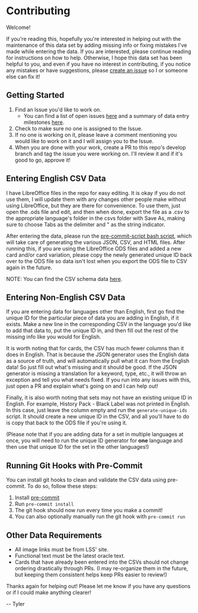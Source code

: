 # Contributing

Welcome!

If you're reading this, hopefully you're interested in helping out with the maintenance of this data set by adding missing info or fixing mistakes I've made while entering the data. If you are interested, please continue reading for instructions on how to help. Otherwise, I hope this data set has been helpful to you, and even if you have no interest in contributing, if you notice any mistakes or have suggestions, please [create an issue](https://github.com/the-fab-cube/flesh-and-blood-cards/issues/new) so I or someone else can fix it!

## Getting Started
1. Find an Issue you'd like to work on.
    * You can find a list of open issues [here](https://github.com/the-fab-cube/flesh-and-blood-cards/issues) and a summary of data entry milestones [here](https://github.com/flesh-cube/flesh-and-blood-cards/milestones).
2. Check to make sure no one is assigned to the Issue.
3. If no one is working on it, please leave a comment mentioning you would like to work on it and I will assign you to the Issue.
4. When you are done with your work, create a PR to this repo's develop branch and tag the issue you were working on. I'll review it and if it's good to go, approve it!


## Entering English CSV Data
I have LibreOffice files in the repo for easy editing. It is okay if you do not use them, I will update them with any changes other people make without using LibreOffice, but they are there for convenience. To use them, just open the .ods file and edit, and then when done, export the file as a .csv to the appropriate language's folder in the csvs folder with Save As, making sure to choose Tabs as the delimiter and " as the string indicator.

After entering the data, please run the [pre-commit-script bash script](/helper-scripts/README.md), which will take care of generating the various JSON, CSV, and HTML files. After running this, if you are using the LibreOffice ODS files and added a new card and/or card variation, please copy the newly generated unique ID back over to the ODS file so data isn't lost when you export the ODS file to CSV again in the future.

NOTE: You can find the CSV schema data [here](/documentation/csv-schemas.md).

## Entering Non-English CSV Data
If you are entering data for languages other than English, first go find the unique ID for the particular piece of data you are adding in English, if it exists. Make a new line in the corresponding CSV in the language you'd like to add that data to, put the unique ID in, and then fill out the rest of the missing info like you would for English.

It is worth noting that for cards, the CSV has much fewer columns than it does in English. That is because the JSON generator uses the English data as a source of truth, and will automatically pull what it can from the English data! So just fill out what's missing and it should be good. If the JSON generator is missing a translation for a keyword, type, etc., it will throw an exception and tell you what needs fixed. If you run into any issues with this, just open a PR and explain what's going on and I can help out!

Finally, it is also worth noting that sets may not have an existing unique ID in English. For example, History Pack - Black Label was not printed in English. In this case, just leave the column empty and run the `generate-unique-ids` script. It should create a new unique ID in the CSV, and all you'll have to do is copy that back to the ODS file if you're using it.

(Please note that if you are adding data for a set in multiple languages at once, you will need to run the unique ID generator for **one** language and then use that unique ID for the set in the other languages!)

## Running Git Hooks with Pre-Commit
You can install git hooks to clean and validate the CSV data using pre-commit. To do so, follow these steps:

1. Install [pre-commit](https://pre-commit.com/)
2. Run `pre-commit install`
3. The git hook should now run every time you make a commit!
4. You can also optionally manually run the git hook with `pre-commit run`

## Other Data Requirements
- All image links must be from LSS' site.
- Functional text must be the latest oracle text.
- Cards that have already been entered into the CSVs should not change ordering drastically through PRs. (I may re-organize them in the future, but keeping them consistent helps keep PRs easier to review!)

Thanks again for helping out! Please let me know if you have any questions or if I could make anything clearer!

-- Tyler
